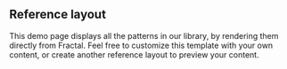 ## Reference layout

This demo page displays all the patterns in our library, by rendering them directly from Fractal. Feel free to customize this template with your own content, or create another reference layout to preview your content.
